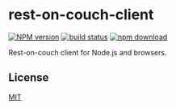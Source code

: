 # rest-on-couch-client

[![NPM version][npm-image]][npm-url]
[![build status][ci-image]][ci-url]
[![npm download][download-image]][download-url]

Rest-on-couch client for Node.js and browsers.

## License

[MIT](./LICENSE)

[npm-image]: https://img.shields.io/npm/v/rest-on-couch-client.svg
[npm-url]: https://npmjs.org/package/rest-on-couch-client
[ci-image]: https://github.com/cheminfo/rest-on-couch-client/workflows/Node.js%20CI/badge.svg?branch=master
[ci-url]: https://github.com/cheminfo/rest-on-couch-client/actions?query=workflow%3A%22Node.js+CI%22
[download-image]: https://img.shields.io/npm/dm/rest-on-couch-client.svg
[download-url]: https://npmjs.org/package/rest-on-couch-client
